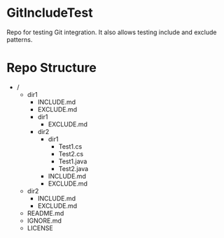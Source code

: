 # GitIncludeTest
Repo for testing Git integration. It also allows testing include and exclude patterns.

# Repo Structure

- /
    - dir1
        - INCLUDE.md
        - EXCLUDE.md
        - dir1
            - EXCLUDE.md
        - dir2
            - dir1
                - Test1.cs
                - Test2.cs
                - Test1.java
                - Test2.java
            - INCLUDE.md
            - EXCLUDE.md
    - dir2
        - INCLUDE.md
        - EXCLUDE.md
    - README.md
    - IGNORE.md
    - LICENSE
